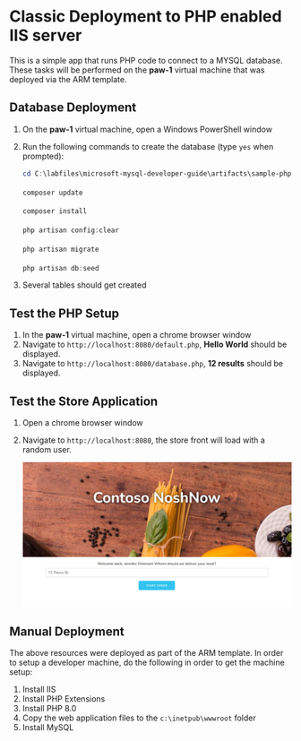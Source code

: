 # Classic Deployment to PHP enabled IIS server

This is a simple app that runs PHP code to connect to a MYSQL database. These tasks will be performed on the **paw-1** virtual machine that was deployed via the ARM template.

## Database Deployment

1. On the **paw-1** virtual machine, open a Windows PowerShell window
2. Run the following commands to create the database (type `yes` when prompted):

    ```PowerShell
    cd C:\labfiles\microsoft-mysql-developer-guide\artifacts\sample-php-app

    composer update 
    
    composer install

    php artisan config:clear
    
    php artisan migrate

    php artisan db:seed
    ```

3. Several tables should get created

## Test the PHP Setup

1. In the **paw-1** virtual machine, open a chrome browser window
2. Navigate to `http://localhost:8080/default.php`, **Hello World** should be displayed.
3. Navigate to `http://localhost:8080/database.php`, **12 results** should be displayed.

## Test the Store Application

1. Open a chrome browser window
2. Navigate to `http://localhost:8080`, the store front will load with a random user.

    ![This image demonstrates the loading screen for the Contoso NoshNow app.](./media/noshnow-app-load.png "Loading screen with random user")

## Manual Deployment

The above resources were deployed as part of the ARM template.  In order to setup a developer machine, do the following in order to get the machine setup:

1. Install IIS
2. Install PHP Extensions
3. Install PHP 8.0
4. Copy the web application files to the `c:\inetpub\wwwroot` folder
5. Install MySQL
